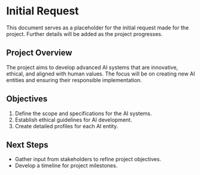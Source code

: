# Initial Request

This document serves as a placeholder for the initial request made for the project. Further details will be added as the project progresses.

## Project Overview
The project aims to develop advanced AI systems that are innovative, ethical, and aligned with human values. The focus will be on creating new AI entities and ensuring their responsible implementation.

## Objectives
1. Define the scope and specifications for the AI systems.
2. Establish ethical guidelines for AI development.
3. Create detailed profiles for each AI entity.

## Next Steps
- Gather input from stakeholders to refine project objectives.
- Develop a timeline for project milestones.
